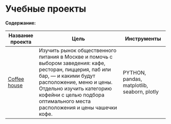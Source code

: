 # Учебные проекты

**Содержание:**<br>


| Название проекта | Цель | Инструменты |
| ---------------- | ---- | ----------- |
| [Coffee house](https://github.com/AntonBeshZ/Studys-project/blob/main/Coffee%20house/project_coffee.ipynb) | Изучить рынок общественного питания в Москве и помочь с выбором заведения: кафе, ресторан, пиццерия, паб или бар, — и какими будут расположение, меню и цены. Отдельно изучить категорию кофейни с целью подбора оптимального места расположения и цены чашечки кофе. | PYTHON, pandas, matplotlib, seaborn, plotly |
